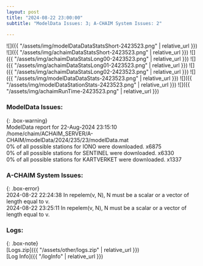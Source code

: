 ```yaml
---
layout: post
title: "2024-08-22 23:00:00"
subtitle: "ModelData Issues: 3; A-CHAIM System Issues: 2"

---
```


![]({{ "/assets/img/modelDataDataStatsShort-2423523.png" | relative_url }})
![]({{ "/assets/img/achaimDataStatsShort-2423523.png" | relative_url }})
![]({{ "/assets/img/achaimDataStatsLong00-2423523.png" | relative_url }})
![]({{ "/assets/img/achaimDataStatsLong01-2423523.png" | relative_url }})
![]({{ "/assets/img/achaimDataStatsLong02-2423523.png" | relative_url }})
![]({{ "/assets/img/modelDataDataStats-2423523.png" | relative_url }})
![]({{ "/assets/img/modelDataStationStats-2423523.png" | relative_url }})
![]({{ "/assets/img/achaimRunTime-2423523.png" | relative_url }})


### ModelData Issues:  
  
{: .box-warning}  
 ModelData report for 22-Aug-2024 23:15:10   
 /home/chaim/ACHAIM_SERVER/A-CHAIM/modelData/2024/235/23/modelData.mat   
 0% of all possible stations for IONO were downloaded. x6875   
 0% of all possible stations for SENTINEL were downloaded. x6330   
 0% of all possible stations for KARTVERKET were downloaded. x1337   
  
### A-CHAIM System Issues:  
  
{: .box-error}  
2024-08-22 22:24:38 In repelem(v, N), N must be a scalar or a vector of length equal to v.  
2024-08-22 23:25:11 In repelem(v, N), N must be a scalar or a vector of length equal to v.  

### Logs:  
  
{: .box-note}  
[Logs.zip]({{ "/assets/other/logs.zip" | relative_url }})  
[Log Info]({{ "/logInfo" | relative_url }})  
